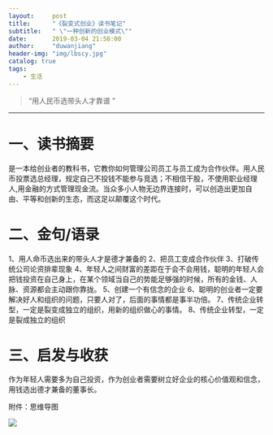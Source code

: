 ```yaml
---
layout: 	post
title: 		"《裂变式创业》读书笔记"
subtitle:	" \"一种创新的创业模式\""
date:		2019-03-04 21:58:00
author:		"duwanjiang"
header-img:	"img/lbscy.jpg"
catalog: true
tags:
    - 生活
---
```


> “用人民币选带头人才靠谱 ”

---
# 一、读书摘要
是一本给创业者的教科书，它教你如何管理公司员工与员工成为合作伙伴。用人民币投票选总经理，规定自己不投钱不能参与竞选；不相信干股，不使用职业经理人,用金融的方式管理现金流。当众多小人物无边界连接时，可以创造出更加自由、平等和创新的生态，而这足以颠覆这个时代。
# 二、金句/语录
1、用人命币选出来的带头人才是德才兼备的
2、把员工变成合作伙伴
3、打破传统公司论资排辈现象
4、年轻人之间财富的差距在于会不会用钱，聪明的年轻人会把钱投资在自己身上，在某个领域当自己的势能足够强的时候，所有的金钱、人脉、资源都会主动跟你靠拢。
5、创建一个有信念的企业
6、聪明的创业者一定要解决好人和组织的问题，只要人对了，后面的事情都是事半功倍。
7、传统企业转型，一定是裂变成独立的组织，用新的组织做心的事情。
8、传统企业转型，一定是裂成独立的组织

# 三、启发与收获
作为年轻人需要多为自己投资，作为创业者需要树立好企业的核心价值观和信念，用钱选出德才兼备的董事长。

附件：思维导图

![]({{site.url}}/裂变式创业.png)